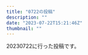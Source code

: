 ```yaml
---
title: "0722の投稿"
description: ""
date: "2023-07-22T15:21:46Z"
thumbnail: ""
---
```

20230722に行った投稿です。
<!--more-->

